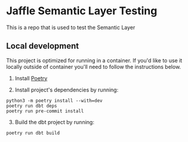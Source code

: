 # Jaffle Semantic Layer Testing

This is a repo that is used to test the Semantic Layer

## Local development

This project is optimized for running in a container. If you'd like to use it locally outside of container you'll need to follow the instructions below.

1. Install [Poetry](https://python-poetry.org/)

2. Install project's dependencies by running:
```console
python3 -m poetry install --with=dev
poetry run dbt deps
poetry run pre-commit install
```

3. Build the dbt project by running:
```console
poetry run dbt build
```
